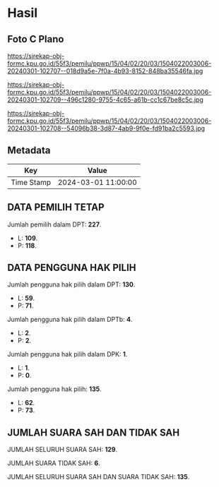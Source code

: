 # Hasil

## Foto C Plano

https://sirekap-obj-formc.kpu.go.id/55f3/pemilu/ppwp/15/04/02/20/03/1504022003006-20240301-102707--018d9a5e-7f0a-4b93-8152-848ba35546fa.jpg

https://sirekap-obj-formc.kpu.go.id/55f3/pemilu/ppwp/15/04/02/20/03/1504022003006-20240301-102709--496c1280-9755-4c65-a61b-cc1c67be8c5c.jpg

https://sirekap-obj-formc.kpu.go.id/55f3/pemilu/ppwp/15/04/02/20/03/1504022003006-20240301-102708--54096b38-3d87-4ab9-9f0e-fd91ba2c5593.jpg


## Metadata

| Key        | Value               |
| ---------- | ------------------- |
| Time Stamp | 2024-03-01 11:00:00 |


## DATA PEMILIH TETAP

Jumlah pemilih dalam DPT: **227**.
 * L: **109**.
 * P: **118**.

## DATA PENGGUNA HAK PILIH

Jumlah pengguna hak pilih dalam DPT: **130**.
 * L: **59**.
 * P: **71**.

Jumlah pengguna hak pilih dalam DPTb: **4**.
 * L: **2**.
 * P: **2**.

Jumlah pengguna hak pilih dalam DPK: **1**.
 * L: **1**.
 * P: **0**.

Jumlah pengguna hak pilih: **135**.
 * L: **62**.
 * P: **73**.

## JUMLAH SUARA SAH DAN TIDAK SAH

JUMLAH SELURUH SUARA SAH: **129**.

JUMLAH SUARA TIDAK SAH: **6**.

JUMLAH SELURUH SUARA SAH DAN SUARA TIDAK SAH: **135**.


